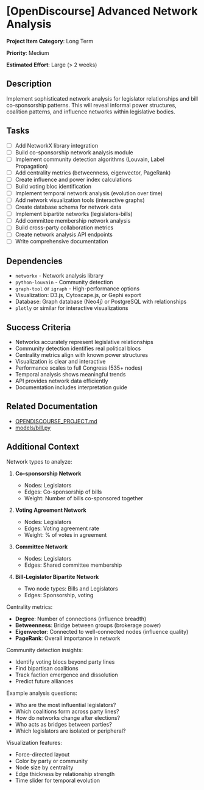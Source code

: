 # [OpenDiscourse] Advanced Network Analysis

**Project Item Category**: Long Term

**Priority**: Medium

**Estimated Effort**: Large (> 2 weeks)

## Description

Implement sophisticated network analysis for legislator relationships and bill co-sponsorship patterns. This will reveal informal power structures, coalition patterns, and influence networks within legislative bodies.

## Tasks

- [ ] Add NetworkX library integration
- [ ] Build co-sponsorship network analysis module
- [ ] Implement community detection algorithms (Louvain, Label Propagation)
- [ ] Add centrality metrics (betweenness, eigenvector, PageRank)
- [ ] Create influence and power index calculations
- [ ] Build voting bloc identification
- [ ] Implement temporal network analysis (evolution over time)
- [ ] Add network visualization tools (interactive graphs)
- [ ] Create database schema for network data
- [ ] Implement bipartite networks (legislators-bills)
- [ ] Add committee membership network analysis
- [ ] Build cross-party collaboration metrics
- [ ] Create network analysis API endpoints
- [ ] Write comprehensive documentation

## Dependencies

- `networkx` - Network analysis library
- `python-louvain` - Community detection
- `graph-tool` or `igraph` - High-performance options
- Visualization: D3.js, Cytoscape.js, or Gephi export
- Database: Graph database (Neo4j) or PostgreSQL with relationships
- `plotly` or similar for interactive visualizations

## Success Criteria

- Networks accurately represent legislative relationships
- Community detection identifies real political blocs
- Centrality metrics align with known power structures
- Visualization is clear and interactive
- Performance scales to full Congress (535+ nodes)
- Temporal analysis shows meaningful trends
- API provides network data efficiently
- Documentation includes interpretation guide

## Related Documentation

- [OPENDISCOURSE_PROJECT.md](../../OPENDISCOURSE_PROJECT.md#10-advanced-network-analysis)
- [models/bill.py](../../models/bill.py)

## Additional Context

Network types to analyze:

1. **Co-sponsorship Network**
   - Nodes: Legislators
   - Edges: Co-sponsorship of bills
   - Weight: Number of bills co-sponsored together

2. **Voting Agreement Network**
   - Nodes: Legislators
   - Edges: Voting agreement rate
   - Weight: % of votes in agreement

3. **Committee Network**
   - Nodes: Legislators
   - Edges: Shared committee membership

4. **Bill-Legislator Bipartite Network**
   - Two node types: Bills and Legislators
   - Edges: Sponsorship, voting

Centrality metrics:
- **Degree**: Number of connections (influence breadth)
- **Betweenness**: Bridge between groups (brokerage power)
- **Eigenvector**: Connected to well-connected nodes (influence quality)
- **PageRank**: Overall importance in network

Community detection insights:
- Identify voting blocs beyond party lines
- Find bipartisan coalitions
- Track faction emergence and dissolution
- Predict future alliances

Example analysis questions:
- Who are the most influential legislators?
- Which coalitions form across party lines?
- How do networks change after elections?
- Who acts as bridges between parties?
- Which legislators are isolated or peripheral?

Visualization features:
- Force-directed layout
- Color by party or community
- Node size by centrality
- Edge thickness by relationship strength
- Time slider for temporal evolution
